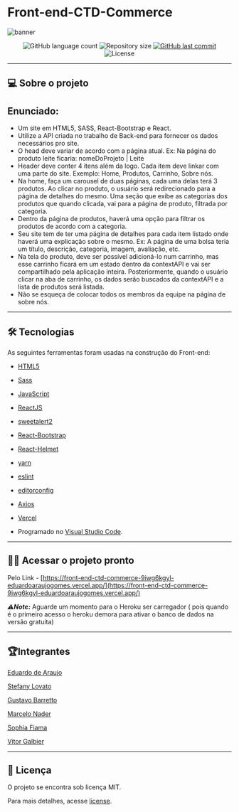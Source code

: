 # Front-end-CTD-Commerce

![banner](https://i.imgur.com/X0lS0i7.png)


<p align="center">
  <img alt="GitHub language count" src="https://img.shields.io/github/languages/count/eduardoaraujogomes/Front-end-CTD-Commerce?color=%2304D361">

  <img alt="Repository size" src="https://img.shields.io/github/repo-size/eduardoaraujogomes/Front-end-CTD-Commerce">

  <a href="https://github.com/eduardoaraujogomes/Front-end-CTD-Commerce/commits/main">
    <img alt="GitHub last commit" src="https://img.shields.io/github/last-commit/eduardoaraujogomes/Front-end-CTD-Commerce">
  </a>

  <img alt="License" src="https://img.shields.io/badge/license-MIT-brightgreen">

</p>

_________

## 💻 Sobre o projeto

## Enunciado:
- Um site em HTML5, SASS, React-Bootstrap e React.
- Utilize a API criada no trabalho de Back-end  para fornecer os dados necessários pro site.
- O head deve variar de acordo com a página atual. Ex: Na página do produto leite ficaria: nomeDoProjeto | Leite
- Header deve conter 4 itens além da logo. Cada item deve linkar com uma parte do site. Exemplo: Home, Produtos, Carrinho, Sobre nós.
- Na home, faça um carousel de duas páginas, cada uma delas terá 3 produtos. Ao clicar no produto, o usuário será redirecionado para a página de detalhes do mesmo. Uma seção que exibe as categorias dos produtos que quando clicada, vai para a página de produto, filtrada por categoria.
- Dentro da página de produtos, haverá uma opção para filtrar os produtos de acordo com a categoria.
- Seu site tem de ter uma página de detalhes para cada item listado onde haverá uma explicação sobre o mesmo. Ex: A página de uma bolsa teria um título, descrição, categoria, imagem, avaliação, etc.
- Na tela do produto, deve ser possível adicioná-lo num carrinho, mas esse carrinho ficará em um estado dentro da contextAPI e vai ser compartilhado pela aplicação inteira. Posteriormente, quando o usuário clicar na aba de carrinho, os dados serão buscados da contextAPI e a lista de produtos será listada.
- Não se esqueça de colocar todos os membros da equipe na página de sobre nós.

_________

## 🛠 Tecnologias

As seguintes ferramentas foram usadas na construção do Front-end:
 
 - [HTML5]
 - [Sass]
 - [JavaScript] 

 - [ReactJS]
 - [sweetalert2]
 - [React-Bootstrap]
 - [React-Helmet]
 
 - [yarn]
 - [eslint]
 - [editorconfig]
 - [Axios]
 - [Vercel]

- Programado no [Visual Studio Code].

_________



## 👨‍💻 Acessar o projeto pronto
  Pelo Link -  [https://front-end-ctd-commerce-9iwg6kgyl-eduardoaraujogomes.vercel.app/](https://front-end-ctd-commerce-9iwg6kgyl-eduardoaraujogomes.vercel.app/) 

 **_⚠️Note:_** Aguarde um momento para o Heroku ser carregador ( pois quando é o primeiro acesso o heroku demora para ativar o banco de dados na versão gratuita) 


_________ 

## 🏆Integrantes

[Eduardo de Araujo](https://github.com/eduardoaraujogomes)

[Stefany Lovato](https://github.com/stefanylovato)

[Gustavo Barretto](https://github.com/gustavobarretto)

[Marcelo Nader](https://github.com/marcelonader)

[Sophia Fiama](https://github.com/sophiafiama)

[Vitor Galbier](https://github.com/VitorGalbier)


_________ 

## 📝 Licença

O projeto se encontra sob licença MIT.

Para mais detalhes, acesse [license](LICENSE).



[HTML5]: https://developer.mozilla.org/en-US/docs/Web/Guide/HTML/HTML5
[Sass]: https://sass-lang.com/ 
 
[JavaScript]: https://www.javascript.com/  

[Axios]: https://axios-http.com/docs/intro
[ReactJS]: https://reactjs.org/
[yarn]: https://yarnpkg.com/
[eslint]: https://eslint.org/
[editorconfig]: https://editorconfig.org/
[sweetalert2]: https://sweetalert2.github.io/
[Vercel]: https://vercel.com
[React-Bootstrap]: https://react-bootstrap.github.io/ 
[React-Helmet]: https://www.npmjs.com/package/react-helmet

[Visual Studio Code]: https://code.visualstudio.com/ 
